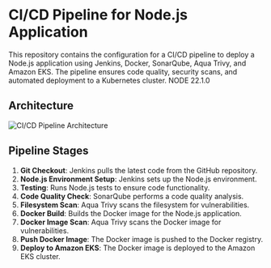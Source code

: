 # CI/CD Pipeline for Node.js Application

This repository contains the configuration for a CI/CD pipeline to deploy a Node.js application using Jenkins, Docker, SonarQube, Aqua Trivy, and Amazon EKS. The pipeline ensures code quality, security scans, and automated deployment to a Kubernetes cluster.
NODE 22.1.0

## Architecture

![CI/CD Pipeline Architecture](path/to/your/diagram.png)

## Pipeline Stages

1. **Git Checkout**: Jenkins pulls the latest code from the GitHub repository.
2. **Node.js Environment Setup**: Jenkins sets up the Node.js environment.
3. **Testing**: Runs Node.js tests to ensure code functionality.
4. **Code Quality Check**: SonarQube performs a code quality analysis.
5. **Filesystem Scan**: Aqua Trivy scans the filesystem for vulnerabilities.
6. **Docker Build**: Builds the Docker image for the Node.js application.
7. **Docker Image Scan**: Aqua Trivy scans the Docker image for vulnerabilities.
8. **Push Docker Image**: The Docker image is pushed to the Docker registry.
9. **Deploy to Amazon EKS**: The Docker image is deployed to the Amazon EKS cluster.
